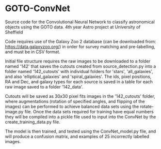 # GOTO-ConvNet
Source code for the Convolutional Neural Network to classify astronomical objects using the GOTO data. 4th year Astro project at University of Sheffield


Code requires use of the Galaxy Zoo 2 database (can be downloaded from: https://data.galaxyzoo.org/) in order for survey matching and pre-labelling, and must be in CSV format.

Initial file structure requires the raw images to be downloaded to a folder named '142' that saves the cutouts created from source_detection.py into a folder named '142_cutouts' with individual folders for 'stars', 'all_galaxies', and also 'elliptical_galaxies' and 'spiral_galaxies'. The ids, pixel positions, RA and Dec, and galaxy types for each source is saved in a table for each raw image saved to a folder '142_data'.

Cutouts will be saved as 30x30 pixel fits images in the '142_cutouts' folder, where augmentations (rotation of specified angles, and flipping of the images) can be performed to achieve balanced data sets using the rotate-image.py file. Once the data sets required for training have equal numbers they will be compiled into a pickle file used to input into the ConvNet by the create_training_data.py file.

The model is then trained, and tested using the ConvNet_model.py file, and will produce a confusion matrix, and examples of 25 incorrectly labelled images.

